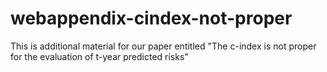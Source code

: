 # webappendix-cindex-not-proper
This is additional material for our paper entitled "The c-index is not proper for the evaluation of t-year predicted risks"
